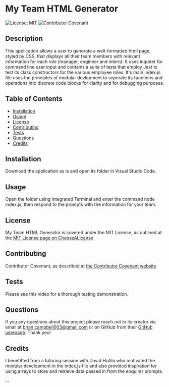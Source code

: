 
# My Team HTML Generator

[![License: MIT](https://img.shields.io/badge/License-MIT-yellow.svg)](https://opensource.org/licenses/MIT)
[![Contributor Covenant](https://img.shields.io/badge/Contributor%20Covenant-2.1-4baaaa.svg)](code_of_conduct.md)

## Description

This application allows a user to generate a well-formatted html page, styled by CSS, that displays all their team members with relevant information for each role (manager, engineer and intern). It uses inquirer for command line user input and contains a suite of tests that employ Jest to test its class constructors for the various employee roles. It's main index.js file uses the principles of modular devlopment to seperate its functions and operations into discrete code blocks for clarity and for debugging purposes.

## Table of Contents

- [Installation](#installation)
- [Usage](#usage)
- [License](#license)
- [Contributing](#contributing)
- [Tests](#tests)
- [Questions](#questions)
- [Credits](#credits)


## Installation

Download the application as is and open its folder in Visual Studio Code.

## Usage

Open the folder using Integrated Terminal and enter the command node index.js, then respond to the prompts with the information for your team.

## License

My Team HTML Generator is covered under the MIT License, as outlined at the [MIT License page on ChooseALicense](https://choosealicense.com/licenses/mit/)

## Contributing

Contributor Covenant, as described at [the Contributor Covenant website](https://www.contributor-covenant.org/)

## Tests

Please see this video for a thorough testing demonstration.

## Questions

If you any questions about this project please reach out to its creator via email at brian.campbell003@gmail.com or on GitHub from their [GitHub userpage](https://www.github.com/briancampbell003). Thank you!

## Credits

I benefitted from a tutoring session with David Elutilo who motivated the modular development in the index.js file and also provided inspiration for using arrays to store and retrieve data passed in from the enquirer prompts.

--
        